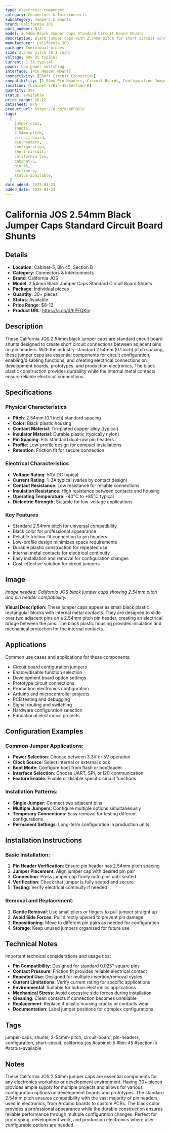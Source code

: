 ```yaml
---
type: electronic-component
category: Connectors & Interconnects
subcategory: Jumpers & Shunts
brand: California JOS
part_number: N/A
model: 2.54mm Black Jumper Caps Standard Circuit Board Shunts
description: Black jumper caps with 2.54mm pitch for short circuit connections on pin blocks, 30+ pieces
manufacturer: California JOS
package: Individual pieces
size: 2.54mm pitch (0.1 inch)
voltage: 50V DC typical
current: 1-3A typical
power: Low power switching
interface: [Pin Header Mount]
connectivity: [Short Circuit Connection]
compatibility: [2.54mm Pin Headers, Circuit Boards, Configuration Jumpers]
location: [Cabinet-5/Bin-45/Section-B]
quantity: 30+
status: available
price_range: $8-12
datasheet: N/A
product_url: https://a.co/d/hPFQKiv
tags:
  [
    jumper-caps,
    shunts,
    2-54mm-pitch,
    circuit-board,
    pin-headers,
    configuration,
    short-circuit,
    california-jos,
    cabinet-5,
    bin-45,
    section-b,
    status-available,
  ]
date_added: 2025-01-23
added_date: 2025-01-23
---
```


# California JOS 2.54mm Black Jumper Caps Standard Circuit Board Shunts

## Details

- **Location**: Cabinet-5, Bin 45, Section B
- **Category**: Connectors & Interconnects
- **Brand**: California JOS
- **Model**: 2.54mm Black Jumper Caps Standard Circuit Board Shunts
- **Package**: Individual pieces
- **Quantity**: 30+ pieces
- **Status**: Available
- **Price Range**: $8-12
- **Product URL**: https://a.co/d/hPFQKiv

## Description

These California JOS 2.54mm black jumper caps are standard circuit board shunts designed to create short circuit connections between adjacent pins on pin headers. With the industry-standard 2.54mm (0.1 inch) pitch spacing, these jumper caps are essential components for circuit configuration, enabling/disabling functions, and creating electrical connections on development boards, prototypes, and production electronics. The black plastic construction provides durability while the internal metal contacts ensure reliable electrical connections.

## Specifications

### Physical Characteristics

- **Pitch**: 2.54mm (0.1 inch) standard spacing
- **Color**: Black plastic housing
- **Contact Material**: Tin-plated copper alloy (typical)
- **Insulator Material**: Durable plastic (typically nylon)
- **Pin Spacing**: Fits standard dual-row pin headers
- **Profile**: Low-profile design for compact installations
- **Retention**: Friction fit for secure connection

### Electrical Characteristics

- **Voltage Rating**: 50V DC typical
- **Current Rating**: 1-3A typical (varies by contact design)
- **Contact Resistance**: Low resistance for reliable connections
- **Insulation Resistance**: High resistance between contacts and housing
- **Operating Temperature**: -40°C to +85°C typical
- **Dielectric Strength**: Suitable for low-voltage applications

### Key Features

- Standard 2.54mm pitch for universal compatibility
- Black color for professional appearance
- Reliable friction-fit connection to pin headers
- Low-profile design minimizes space requirements
- Durable plastic construction for repeated use
- Internal metal contacts for electrical continuity
- Easy installation and removal for configuration changes
- Cost-effective solution for circuit jumpers

## Image

_Image needed: California JOS black jumper caps showing 2.54mm pitch and pin header compatibility._

**Visual Description**: These jumper caps appear as small black plastic rectangular blocks with internal metal contacts. They are designed to slide over two adjacent pins on a 2.54mm pitch pin header, creating an electrical bridge between the pins. The black plastic housing provides insulation and mechanical protection for the internal contacts.

## Applications

Common use cases and applications for these components:

- Circuit board configuration jumpers
- Enable/disable function selection
- Development board option settings
- Prototype circuit connections
- Production electronics configuration
- Arduino and microcontroller projects
- PCB testing and debugging
- Signal routing and switching
- Hardware configuration selection
- Educational electronics projects

## Configuration Examples

### Common Jumper Applications:

- **Power Selection**: Choose between 3.3V or 5V operation
- **Clock Source**: Select internal or external clock
- **Boot Mode**: Configure boot from flash or bootloader
- **Interface Selection**: Choose UART, SPI, or I2C communication
- **Feature Enable**: Enable or disable specific circuit functions

### Installation Patterns:

- **Single Jumper**: Connect two adjacent pins
- **Multiple Jumpers**: Configure multiple options simultaneously
- **Temporary Connections**: Easy removal for testing different configurations
- **Permanent Settings**: Long-term configuration in production units

## Installation Instructions

### Basic Installation:

1. **Pin Header Verification**: Ensure pin header has 2.54mm pitch spacing
2. **Jumper Placement**: Align jumper cap with desired pin pair
3. **Connection**: Press jumper cap firmly onto pins until seated
4. **Verification**: Check that jumper is fully seated and secure
5. **Testing**: Verify electrical continuity if needed

### Removal and Replacement:

1. **Gentle Removal**: Use small pliers or fingers to pull jumper straight up
2. **Avoid Side Forces**: Pull directly upward to prevent pin damage
3. **Repositioning**: Move to different pin pairs as needed for configuration
4. **Storage**: Keep unused jumpers organized for future use

## Technical Notes

Important technical considerations and usage tips:

- **Pin Compatibility**: Designed for standard 0.025" square pins
- **Contact Pressure**: Friction fit provides reliable electrical contact
- **Repeated Use**: Designed for multiple insertion/removal cycles
- **Current Limitations**: Verify current rating for specific applications
- **Environmental**: Suitable for indoor electronics applications
- **Mechanical Stress**: Avoid excessive side forces during installation
- **Cleaning**: Clean contacts if connection becomes unreliable
- **Replacement**: Replace if plastic housing cracks or contacts wear
- **Documentation**: Label jumper positions for complex configurations

## Tags

jumper-caps, shunts, 2-54mm-pitch, circuit-board, pin-headers, configuration, short-circuit, california-jos #cabinet-5 #bin-45 #section-b #status-available

## Notes

These California JOS 2.54mm jumper caps are essential components for any electronics workshop or development environment. Having 30+ pieces provides ample supply for multiple projects and allows for various configuration options on development boards and prototypes. The standard 2.54mm pitch ensures compatibility with the vast majority of pin headers used in electronics, from Arduino boards to custom PCBs. The black color provides a professional appearance while the durable construction ensures reliable performance through multiple configuration changes. Perfect for prototyping, development work, and production electronics where user-configurable options are needed.
